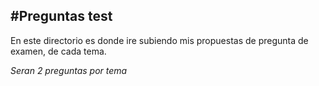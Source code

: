 #Preguntas test
---
En este directorio es donde ire subiendo mis propuestas de pregunta de examen, de cada tema.

*Seran 2 preguntas por tema*
